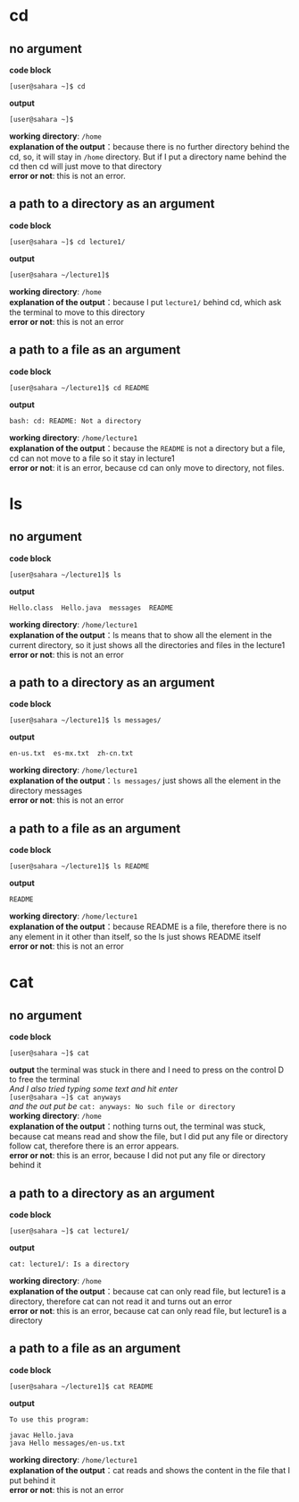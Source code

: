 # cd <br />
## no argument
**code block**
```
[user@sahara ~]$ cd
```
**output**
```
[user@sahara ~]$ 
```
**working directory**: `/home` <br />
**explanation of the output**：because there is no further directory behind the cd, so, it will stay in `/home` directory. But if I put a directory name behind the cd then cd will just move to that directory<br />
**error or not**: this is not an error.<br />
## a path to a directory as an argument
**code block**
```
[user@sahara ~]$ cd lecture1/
```
**output**
```
[user@sahara ~/lecture1]$ 
```
**working directory**: `/home` <br />
**explanation of the output**：because I put `lecture1/` behind cd, which ask the terminal to move to this directory <br />
**error or not**: this is not an error <br />
## a path to a file as an argument
**code block**
```
[user@sahara ~/lecture1]$ cd README 
```
**output**
```
bash: cd: README: Not a directory
```
**working directory**: `/home/lecture1` <br />
**explanation of the output**：because the `README` is not a directory but a file, cd can not move to a file so it stay in lecture1 <br />
**error or not**: it is an error, because cd can only move to directory, not files. <br />

# ls <br />
## no argument
**code block**
```
[user@sahara ~/lecture1]$ ls
```
**output**
```
Hello.class  Hello.java  messages  README
```
**working directory**: `/home/lecture1` <br />
**explanation of the output**：ls means that to show all the element in the current directory, so it just shows all the directories and files in the lecture1 <br />
**error or not**: this is not an error <br />
## a path to a directory as an argument
**code block**
```
[user@sahara ~/lecture1]$ ls messages/
```
**output**
```
en-us.txt  es-mx.txt  zh-cn.txt
```
**working directory**: `/home/lecture1` <br />
**explanation of the output**：`ls messages/` just shows all the element in the directory messages <br />
**error or not**: this is not an error <br />
## a path to a file as an argument
**code block**
```
[user@sahara ~/lecture1]$ ls README 
```
**output**
```
README
```
**working directory**: `/home/lecture1` <br />
**explanation of the output**：because README is a file, therefore there is no any element in it other than itself, so the ls just shows README itself <br />
**error or not**: this is not an error <br />

# cat 
## no argument
**code block**
```
[user@sahara ~]$ cat
```
**output**
the terminal was stuck in there and I need to press on the control D to free the terminal <br />
*And I also tried typing some text and hit enter* <br />
`[user@sahara ~]$ cat anyways`<br />
*and the out put be* `cat: anyways: No such file or directory`<br />
**working directory**: `/home` <br />
**explanation of the output**：nothing turns out, the terminal was stuck, because cat means read and show the file, but I did put any file or directory follow cat, therefore there is an error appears.<br />
**error or not**: this is an error, because I did not put any file or directory behind it <br />
## a path to a directory as an argument
**code block**
```
[user@sahara ~]$ cat lecture1/
```
**output**
```
cat: lecture1/: Is a directory
```
**working directory**: `/home` <br />
**explanation of the output**：because cat can only read file, but lecture1 is a directory, therefore cat can not read it and turns out an error <br />
**error or not**: this is an error, because cat can only read file, but lecture1 is a directory <br />
## a path to a file as an argument
**code block**
```
[user@sahara ~/lecture1]$ cat README 
```
**output**
```
To use this program:

javac Hello.java
java Hello messages/en-us.txt
```
**working directory**: `/home/lecture1` <br />
**explanation of the output**：cat reads and shows the content in the file that I put behind it <br />
**error or not**: this is not an error <br />









